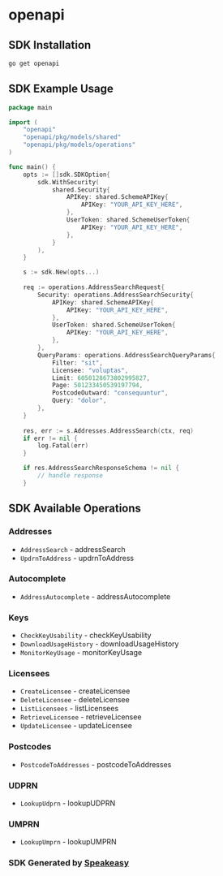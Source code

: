 # openapi

<!-- Start SDK Installation -->
## SDK Installation

```bash
go get openapi
```
<!-- End SDK Installation -->

## SDK Example Usage
<!-- Start SDK Example Usage -->
```go
package main

import (
    "openapi"
    "openapi/pkg/models/shared"
    "openapi/pkg/models/operations"
)

func main() {
    opts := []sdk.SDKOption{
        sdk.WithSecurity(
            shared.Security{
                APIKey: shared.SchemeAPIKey{
                    APIKey: "YOUR_API_KEY_HERE",
                },
                UserToken: shared.SchemeUserToken{
                    APIKey: "YOUR_API_KEY_HERE",
                },
            }
        ),
    }

    s := sdk.New(opts...)
    
    req := operations.AddressSearchRequest{
        Security: operations.AddressSearchSecurity{
            APIKey: shared.SchemeAPIKey{
                APIKey: "YOUR_API_KEY_HERE",
            },
            UserToken: shared.SchemeUserToken{
                APIKey: "YOUR_API_KEY_HERE",
            },
        },
        QueryParams: operations.AddressSearchQueryParams{
            Filter: "sit",
            Licensee: "voluptas",
            Limit: 6050128673802995827,
            Page: 501233450539197794,
            PostcodeOutward: "consequuntur",
            Query: "dolor",
        },
    }
    
    res, err := s.Addresses.AddressSearch(ctx, req)
    if err != nil {
        log.Fatal(err)
    }

    if res.AddressSearchResponseSchema != nil {
        // handle response
    }
```
<!-- End SDK Example Usage -->

<!-- Start SDK Available Operations -->
## SDK Available Operations

### Addresses

* `AddressSearch` - addressSearch
* `UpdrnToAddress` - updrnToAddress

### Autocomplete

* `AddressAutocomplete` - addressAutocomplete

### Keys

* `CheckKeyUsability` - checkKeyUsability
* `DownloadUsageHistory` - downloadUsageHistory
* `MonitorKeyUsage` - monitorKeyUsage

### Licensees

* `CreateLicensee` - createLicensee
* `DeleteLicensee` - deleteLicensee
* `ListLicensees` - listLicensees
* `RetrieveLicensee` - retrieveLicensee
* `UpdateLicensee` - updateLicensee

### Postcodes

* `PostcodeToAddresses` - postcodeToAddresses

### UDPRN

* `LookupUdprn` - lookupUDPRN

### UMPRN

* `LookupUmprn` - lookupUMPRN

<!-- End SDK Available Operations -->

### SDK Generated by [Speakeasy](https://docs.speakeasyapi.dev/docs/using-speakeasy/client-sdks)
